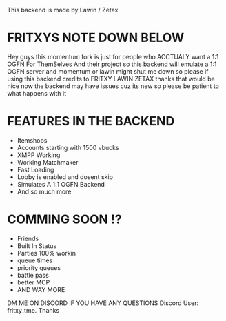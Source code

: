 This backend is made by Lawin / Zetax

# FRITXYS NOTE DOWN BELOW

Hey guys this momentum fork is just for people who ACCTUALY want a 1:1 OGFN For ThemSelves And their project so this backend will emulate a 1:1 OGFN server and momentum or lawin might shut me down
so please if using this backend credits to FRITXY LAWIN ZETAX thanks that would be nice now the backend may have issues cuz its new so please be patient to what happens with it

# FEATURES IN THE BACKEND

* Itemshops
* Accounts starting with 1500 vbucks
* XMPP Working
* Working Matchmaker
* Fast Loading
* Lobby is enabled and dosent skip
* Simulates A 1:1 OGFN Backend
* And so much more

# COMMING SOON !?

* Friends
* Built In Status
* Parties 100% workin
* queue times
* priority queues
* battle pass
* better MCP
* AND WAY MORE

DM ME ON DISCORD IF YOU HAVE ANY QUESTIONS 
Discord User: fritxy_tme.
Thanks
